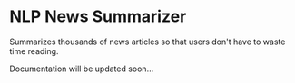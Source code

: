 # NLP News Summarizer

Summarizes thousands of news articles so that users don't have to waste time reading.

Documentation will be updated soon...
